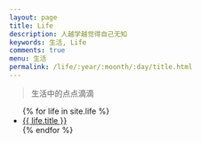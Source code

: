 ```yaml
---
layout: page
title: Life
description: 人越学越觉得自己无知
keywords: 生活, Life
comments: true
menu: 生活
permalink: /life/:year/:moonth/:day/title.html
---
```


> 生活中的点点滴滴

<ul class="listing">
{% for life in site.life %}

<li class="listing-item"><a href="{{ life.url }}">{{ life.title }}</a>
</li>
{% endfor %}
</ul>
